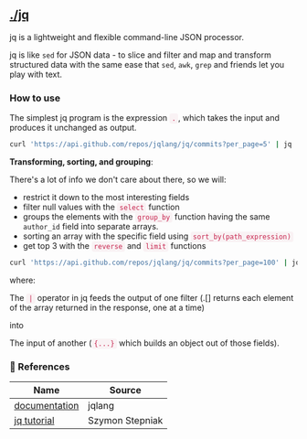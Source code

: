 ## [./jq](<(https://jqlang.github.io/jq/)>)

jq is a lightweight and flexible command-line JSON processor.

jq is like `sed` for JSON data - to slice and filter and map and transform structured data with the same ease that `sed`, `awk`, `grep` and friends let you play with text.

### How to use

The simplest jq program is the expression <code style="background: #f9f2f4; color: #c7254e; border-radius: 4px; padding: 2px 4px">.</code>, which takes the input and produces it unchanged as output.

```ruby
curl 'https://api.github.com/repos/jqlang/jq/commits?per_page=5' | jq '.'
```

**Transforming, sorting, and grouping**:

There's a lot of info we don't care about there, so we will:

- restrict it down to the most interesting fields
- filter null values with the <code style="background: #f9f2f4; color: #c7254e; border-radius: 4px; padding: 2px 4px">select</code> function
- groups the elements with the <code style="background: #f9f2f4; color: #c7254e; border-radius: 4px; padding: 2px 4px">group_by</code> function having the same `author_id` field into separate arrays.
- sorting an array with the specific field using <code style="background: #f9f2f4; color: #c7254e; border-radius: 4px; padding: 2px 4px">sort_by(path_expression)</code>
- get top 3 with the <code style="background: #f9f2f4; color: #c7254e; border-radius: 4px; padding: 2px 4px">reverse</code> and <code style="background: #f9f2f4; color: #c7254e; border-radius: 4px; padding: 2px 4px">limit</code> functions

```ruby
curl 'https://api.github.com/repos/jqlang/jq/commits?per_page=100' | jq '[.[] | {author_id: .author.id, name: .commit.author.name, message: .commit.message} | select(.name != null and .message != null)] | group_by(.author_id) | [.[] | {author_id: .[0].author_id, name: .[0].name, total_commits: . | length }] | sort_by(.total_commits) | reverse | [limit(3;.[])]'
```

where:

The <code style="background: #f9f2f4; color: #c7254e; border-radius: 4px; padding: 2px 4px">|</code> operator in jq feeds the output of one filter (.[] returns each element of the array returned in the response, one at a time)

into

The input of another (<code style="background: #f9f2f4; color: #c7254e; border-radius: 4px; padding: 2px 4px">{...}</code> which builds an object out of those fields).

### 📄 References

| Name                                                                                    | Source          |
| --------------------------------------------------------------------------------------- | --------------- |
| [documentation](https://jqlang.github.io/jq/tutorial/)                                  | jqlang          |
| [jq tutorial](https://www.youtube.com/playlist?list=PLKaiHc24qCTSOGkkEpeIMupEmnInqHbbV) | Szymon Stepniak |

